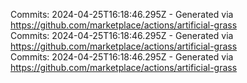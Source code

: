 Commits: 2024-04-25T16:18:46.295Z - Generated via https://github.com/marketplace/actions/artificial-grass
<br>
Commits: 2024-04-25T16:18:46.295Z - Generated via https://github.com/marketplace/actions/artificial-grass
<br>
Commits: 2024-04-25T16:18:46.295Z - Generated via https://github.com/marketplace/actions/artificial-grass
<br>
